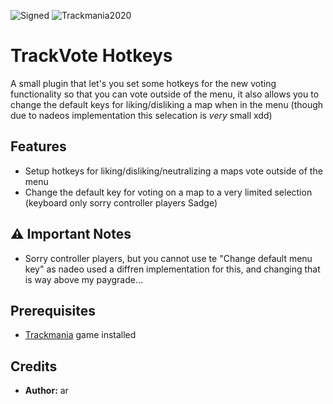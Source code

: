 ![Signed](https://img.shields.io/badge/Signed-No-FF3333)
![Trackmania2020](https://img.shields.io/badge/Game-Trackmania-blue)

# TrackVote Hotkeys

A small plugin that let's you set some hotkeys for the new voting functionality so that you can vote outside of the menu, it also allows you to change the default keys for liking/disliking a map when in the menu (though due to nadeos implementation this selecation is _very_ small xdd)


## Features

- Setup hotkeys for liking/disliking/neutralizing a maps vote outside of the menu
- Change the default key for voting on a map to a very limited selection (keyboard only sorry controller players Sadge) 


## ⚠️ Important Notes

- Sorry controller players, but you cannot use te "Change default menu key" as nadeo used a diffren implementation for this, and changing that is way above my paygrade...


## Prerequisites

- [Trackmania](http://trackmania.com/) game installed


## Credits

- **Author:** ar
